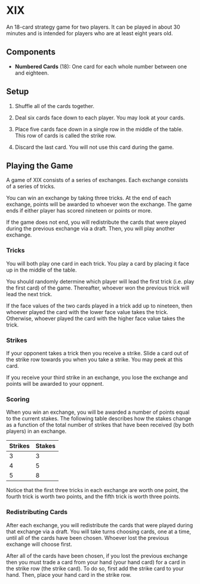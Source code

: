 # XIX
An 18-card strategy game for two players. It can be played in about 30 minutes and is intended for players who are at least eight years old.

## Components
  - **Numbered Cards** (18): One card for each whole number between one and eighteen.

## Setup
  1. Shuffle all of the cards together.

  2. Deal six cards face down to each player. You may look at your cards.

  3. Place five cards face down in a single row in the middle of the table. This row of cards is called the strike row.

  4. Discard the last card. You will not use this card during the game.

## Playing the Game
A game of XIX consists of a series of exchanges.
Each exchange consists of a series of tricks.

You can win an exchange by taking three tricks.
At the end of each exchange, points will be awarded to whoever won the exchange.
The game ends if either player has scored nineteen or points or more.

If the game does not end, you will redistribute the cards that were played during the previous exchange via a draft. Then, you will play another exchange.

### Tricks
You will both play one card in each trick.
You play a card by placing it face up in the middle of the table.

You should randomly determine which player will lead the first trick (i.e. play the first card) of the game. Thereafter, whoever won the previous trick will lead the next trick.

If the face values of the two cards played in a trick add up to nineteen, then whoever played the card with the lower face value takes the trick. Otherwise, whoever played the card with the higher face value takes the trick.

### Strikes
If your opponent takes a trick then you receive a strike. Slide a card out of the strike row towards you when you take a strike. You may peek at this card.

If you receive your third strike in an exchange, you lose the exchange and points will be awarded to your oppnent.

### Scoring
When you win an exchange, you will be awarded a number of points equal to the current stakes.
The following table describes how the stakes change as a function of the total number of strikes that have been received (by both players) in an exchange.

| Strikes | Stakes|
|---------|--------|
| 3 | 3 |
| 4 | 5 |
| 5 | 8 |

Notice that the first three tricks in each exchange are worth one point, the fourth trick is worth two points, and the fifth trick is worth three points.

### Redistributing Cards
After each exchange, you will redistribute the cards that were played during that exchange via a draft. You will take turns choosing cards, one at a time, until all of the cards have been chosen.
Whoever lost the previous exchange will choose first.

After all of the cards have been chosen, if you lost the previous exchange then you must trade a card from your hand (your hand card) for a card in the strike row (the strike card). To do so, first add the strike card to your hand. Then, place your hand card in the strike row.
